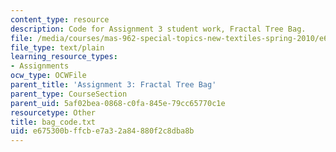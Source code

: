```yaml
---
content_type: resource
description: Code for Assignment 3 student work, Fractal Tree Bag.
file: /media/courses/mas-962-special-topics-new-textiles-spring-2010/e675300bffcbe7a32a84880f2c8dba8b_bag_code.txt
file_type: text/plain
learning_resource_types:
- Assignments
ocw_type: OCWFile
parent_title: 'Assignment 3: Fractal Tree Bag'
parent_type: CourseSection
parent_uid: 5af02bea-0868-c0fa-845e-79cc65770c1e
resourcetype: Other
title: bag_code.txt
uid: e675300b-ffcb-e7a3-2a84-880f2c8dba8b
---
```

